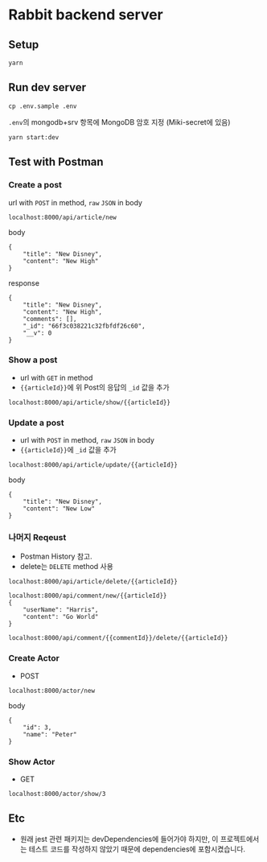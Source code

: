 # Rabbit backend server

## Setup
```
yarn
```

## Run dev server
```
cp .env.sample .env
```
`.env`의 mongodb+srv 항목에 MongoDB 암호 지정 (Miki-secret에 있음)
```
yarn start:dev
```

## Test with Postman
### Create a post
url with `POST` in method, `raw` `JSON` in body
```
localhost:8000/api/article/new
```

body
```
{
    "title": "New Disney",
    "content": "New High"
}
```
response
```
{
    "title": "New Disney",
    "content": "New High",
    "comments": [],
    "_id": "66f3c038221c32fbfdf26c60",
    "__v": 0
}
```

### Show a post
- url with `GET` in method
- `{{articleId}}`에 위 Post의 응답의 `_id` 값을 추가
```
localhost:8000/api/article/show/{{articleId}}
```

### Update a post
- url with `POST` in method, `raw` `JSON` in body
- `{{articleId}}`에 `_id` 값을 추가
```
localhost:8000/api/article/update/{{articleId}}
```

body
```
{
    "title": "New Disney",
    "content": "New Low"
}
```

### 나머지 Reqeust
- Postman History 참고.
- delete는 `DELETE` method 사용
```
localhost:8000/api/article/delete/{{articleId}}
```
```
localhost:8000/api/comment/new/{{articleId}}
{
    "userName": "Harris",
    "content": "Go World"
}
```
```
localhost:8000/api/comment/{{commentId}}/delete/{{articleId}}
```

### Create Actor
- POST
```
localhost:8000/actor/new
```

body
```
{
    "id": 3,
    "name": "Peter"
}
```

### Show Actor
- GET
```
localhost:8000/actor/show/3
```


## Etc
- 원래 jest 관련 패키지는 devDependencies에 들어가야 하지만, 이 프로젝트에서는 테스트 코드를 작성하지 않았기 때문에 dependencies에 포함시켰습니다.